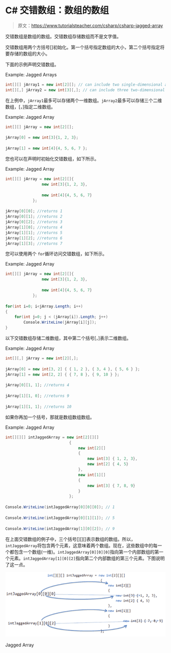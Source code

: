 # C# 交错数组：数组的数组

> 原文：<https://www.tutorialsteacher.com/csharp/csharp-jagged-array>

交错数组是数组的数组。交错数组存储数组而不是文字值。

交错数组用两个方括号[]初始化。第一个括号指定数组的大小，第二个括号指定将要存储的数组的大小。

下面的示例声明交错数组。

Example: Jagged Arrays

```cs
int[][] jArray1 = new int[2][]; // can include two single-dimensional arrays 
int[][,] jArray2 = new int[3][,]; // can include three two-dimensional arrays 
```

在上例中，`jArray1`最多可以存储两个一维数组。`jArray2`最多可以存储三个二维数组，[，]指定二维数组。

Example: Jagged Array

```cs
int[][] jArray = new int[2][]; 

jArray[0] = new int[3]{1, 2, 3};

jArray[1] = new int[4]{4, 5, 6, 7 }; 
```

您也可以在声明时初始化交错数组，如下所示。

Example: Jagged Array

```cs
int[][] jArray = new int[2][]{
                new int[3]{1, 2, 3},

                new int[4]{4, 5, 6, 7}
            };

jArray[0][0]; //returns 1
jArray[0][1]; //returns 2
jArray[0][2]; //returns 3
jArray[1][0]; //returns 4
jArray[1][1]; //returns 5
jArray[1][2]; //returns 6
jArray[1][3]; //returns 7 
```

您可以使用两个 `for`循环访问交错数组，如下所示。

Example: Jagged Array

```cs
int[][] jArray = new int[2][]{
                new int[3]{1, 2, 3},

                new int[4]{4, 5, 6, 7}
            };

for(int i=0; i<jArray.Length; i++)
{
	for(int j=0; j < (jArray[i]).Length; j++)
		Console.WriteLine(jArray[i][j]);
} 
```

以下交错数组存储二维数组，其中第二个括号[，]表示二维数组。

Example: Jagged Array

```cs
int[][,] jArray = new int[2][,];

jArray[0] = new int[3, 2] { { 1, 2 }, { 3, 4 }, { 5, 6 } };
jArray[1] = new int[2, 2] { { 7, 8 }, { 9, 10 } }; 

jArray[0][1, 1]; //returns 4

jArray[1][1, 0]; //returns 9

jArray[1][1, 1]; //returns 10 
```

如果你再加一个括号，那就是数组数组数组。

Example: Jagged Array

```cs
int[][][] intJaggedArray = new int[2][][] 
                            {
                                new int[2][]  
                                { 
                                    new int[3] { 1, 2, 3},
                                    new int[2] { 4, 5} 
                                },
                                new int[1][]
                                { 
                                    new int[3] { 7, 8, 9}
                                }
                            };

Console.WriteLine(intJaggedArray[0][0][0]); // 1

Console.WriteLine(intJaggedArray[0][1][1]); // 5

Console.WriteLine(intJaggedArray[1][0][2]); // 9 
```

在上面交错数组的例子中，三个括号[][][]表示数组的数组。所以，`intJaggedArray`将包含两个元素，这意味着两个数组。现在，这些数组中的每一个都包含一个数组(一维)。`intJaggedArray[0][0][0]`指向第一个内部数组的第一个元素。`intJaggedArray[1][0][2]`指向第二个内部数组的第三个元素。下图说明了这一点。

[![](img/7fe629bcd5030877e75ee18be35b993d.png)](../../Content/images/csharp/jagged-array.png) 

Jagged Array

